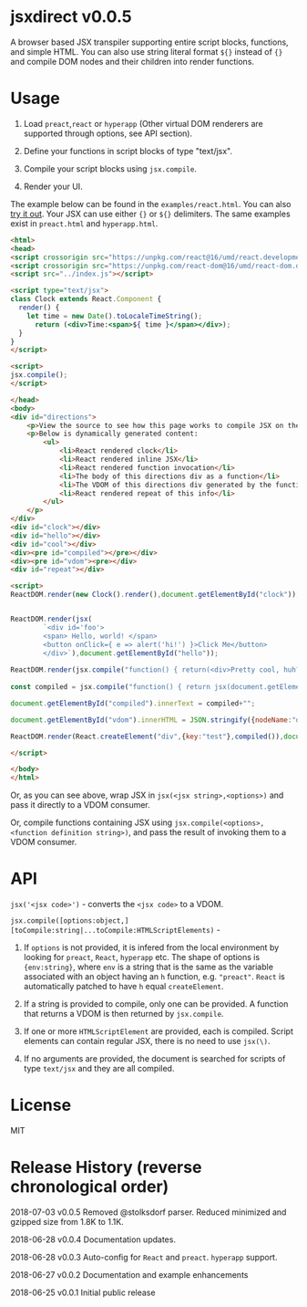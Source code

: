 # jsxdirect v0.0.5

A browser based JSX transpiler supporting entire script blocks, functions, and simple HTML. You can also use string literal format `${}` instead of `{}` and compile DOM nodes and their children into render functions.

# Usage

1) Load `preact`,`react` or `hyperapp` (Other virtual DOM renderers are supported through options, see API section).

2) Define your functions in script blocks of type "text/jsx".

3) Compile your script blocks using `jsx.compile`.

4) Render your UI.

The example below can be found in the `examples/react.html`. You can also <a href="https://anywhichway.github.io/jsxdirect/examples/react.html" target="_blank">try it out</a>. Your JSX can use either `{}` or `${}` delimiters. The same examples exist in `preact.html` and `hyperapp.html`.

```html
<html>
<head>
<script crossorigin src="https://unpkg.com/react@16/umd/react.development.js"></script>
<script crossorigin src="https://unpkg.com/react-dom@16/umd/react-dom.development.js"></script>
<script src="../index.js"></script>

<script type="text/jsx">
class Clock extends React.Component {
  render() {
	let time = new Date().toLocaleTimeString();
      return (<div>Time:<span>${ time }</span></div>);
  }
}
</script>

<script>
jsx.compile();
</script>

</head>
<body>
<div id="directions">
	<p>View the source to see how this page works to compile JSX on the fly in the browser.</p>
	<p>Below is dynamically generated content:
		<ul>
			<li>React rendered clock</li>
			<li>React rendered inline JSX</li>
			<li>React rendered function invocation</li>
			<li>The body of this directions div as a function</li>
			<li>The VDOM of this directions div generated by the function</li>
			<li>React rendered repeat of this info</li>
		</ul>
	</p>
</div>
<div id="clock"></div>
<div id="hello"></div>
<div id="cool"></div>
<div><pre id="compiled"></pre></div>
<div><pre id="vdom"><pre></div>
<div id="repeat"></div>

<script>
ReactDOM.render(new Clock().render(),document.getElementById("clock"));


ReactDOM.render(jsx(
		`<div id='foo'>
		<span> Hello, world! </span>
		<button onClick={ e => alert('hi!') }>Click Me</button>
		</div>`),document.getElementById("hello"));
		
ReactDOM.render(jsx.compile("function() { return(<div>Pretty cool, huh?</div>) }")(),document.getElementById("cool"));
	
const compiled = jsx.compile("function() { return jsx(document.getElementById('directions').innerHTML) }");

document.getElementById("compiled").innerText = compiled+"";

document.getElementById("vdom").innerHTML = JSON.stringify({nodeName:"div",attributes:{},children:compiled()},2);

ReactDOM.render(React.createElement("div",{key:"test"},compiled()),document.getElementById("repeat"));

</script>

</body>
</html>
```

Or, as you can see above, wrap JSX in `jsx(<jsx string>,<options>)` and pass it directly to a VDOM consumer.

Or, compile functions containing JSX using `jsx.compile(<options>,<function definition string>)`, and pass the result of invoking them to a VDOM consumer.

# API

`jsx('<jsx code>')` - converts the `<jsx code>` to a VDOM.

`jsx.compile([options:object,][toCompile:string|...toCompile:HTMLScriptElements)` - 

  1) If `options` is not provided, it is infered from the local environment by looking for `preact`, `React`, `hyperapp` etc. The shape of options is `{env:string}`, where `env` is a string that is the same as the variable associated with an object having an `h` function, e.g. `"preact"`. `React` is automatically patched to have `h` equal `createElement`.
  
  2) If a string is provided to compile, only one can be provided. A function that returns a VDOM is then returned by `jsx.compile`.
  
  3) If one or more `HTMLScriptElement` are provided, each is compiled. Script elements can contain regular JSX, there is no need to use `jsx(\`<jsx code>`)`.
  
  4) If no arguments are provided, the document is searched for scripts of type `text/jsx` and they are all compiled.



# License

MIT

# Release History (reverse chronological order)

2018-07-03 v0.0.5 Removed @stolksdorf parser. Reduced minimized and gzipped size from 1.8K to 1.1K.

2018-06-28 v0.0.4 Documentation updates.

2018-06-28 v0.0.3 Auto-config for `React` and `preact`. `hyperapp` support.

2018-06-27 v0.0.2 Documentation and example enhancements

2018-06-25 v0.0.1 Initial public release
